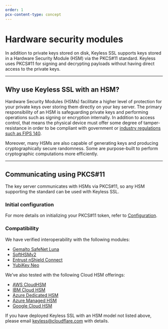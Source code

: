 ```yaml
---
order: 1
pcx-content-type: concept
---
```


# Hardware security modules

In addition to private keys stored on disk, Keyless SSL supports keys stored in a Hardware Security Module (HSM) via the PKCS#11 standard. Keyless uses PKCS#11 for signing and decrypting payloads without having direct access to the private keys.

---

## Why use Keyless SSL with an HSM?

Hardware Security Modules (HSMs) facilitate a higher level of protection for your private keys over storing them directly on your key server. The primary responsibility of an HSM is safeguarding private keys and performing operations such as signing or encryption internally. In addition to access control, that means the physical device must offer some degree of tamper-resistance in order to be compliant with government or [industry regulations such as FIPS 140](https://nvlpubs.nist.gov/nistpubs/FIPS/NIST.FIPS.140-2.pdf).

Moreover, many HSMs are also capable of generating keys and producing cryptographically secure randomness. Some are purpose-built to perform cryptographic computations more efficiently.

---

## Communicating using PKCS#11

The key server communicates with HSMs via PKCS#11, so any HSM supporting the standard can be used with Keyless SSL.

### Initial configuration

For more details on initializing your PKCS#11 token, refer to [Configuration](/keyless-ssl/hardware-security-modules/configuration).

### Compatibility

We have verified interoperability with the following modules:

- [Gemalto SafeNet Luna](https://cpl.thalesgroup.com/compliance/fips-common-criteria-validations)
- [SoftHSMv2](https://github.com/opendnssec/SoftHSMv2)
- [Entrust nShield Connect](https://www.entrust.com/digital-security/hsm)
- [YubiKey Neo](https://www.yubico.com/product/yubikey-neo/)

We’ve also tested with the following Cloud HSM offerings:

- [AWS CloudHSM](aws-cloud-hsm)
- [IBM Cloud HSM](ibm-cloud-hsm)
- [Azure Dedicated HSM](azure-dedicated-hsm)
- [Azure Managed HSM](azure-managed-hsm)
- [Google Cloud HSM](google-cloud-hsm)

If you have deployed Keyless SSL with an HSM model not listed above, please email keyless@cloudflare.com with details.
